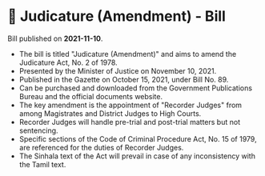 # 📄  Judicature (Amendment) - Bill

Bill published on **2021-11-10**.

- The bill is titled "Judicature (Amendment)" and aims to amend the Judicature Act, No. 2 of 1978.
- Presented by the Minister of Justice on November 10, 2021.
- Published in the Gazette on October 15, 2021, under Bill No. 89.
- Can be purchased and downloaded from the Government Publications Bureau and the official documents website.
- The key amendment is the appointment of "Recorder Judges" from among Magistrates and District Judges to High Courts.
- Recorder Judges will handle pre-trial and post-trial matters but not sentencing.
- Specific sections of the Code of Criminal Procedure Act, No. 15 of 1979, are referenced for the duties of Recorder Judges.
- The Sinhala text of the Act will prevail in case of any inconsistency with the Tamil text.
